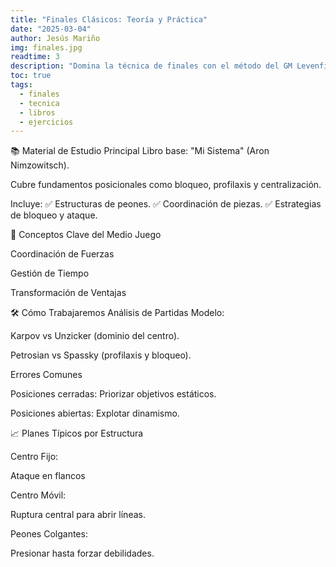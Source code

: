 ```yaml
---
title: "Finales Clásicos: Teoría y Práctica"
date: "2025-03-04"
author: Jesús Mariño
img: finales.jpg
readtime: 3
description: "Domina la técnica de finales con el método del GM Levenfish y el libro '100 finales que hay que saber'."
toc: true
tags:
  - finales
  - tecnica
  - libros
  - ejercicios
---
```


📚 Material de Estudio Principal
Libro base:
"Mi Sistema" (Aron Nimzowitsch).

Cubre fundamentos posicionales como bloqueo, profilaxis y centralización.

Incluye:
✅ Estructuras de peones.
✅ Coordinación de piezas.
✅ Estrategias de bloqueo y ataque.

🧩 Conceptos Clave del Medio Juego

Coordinación de Fuerzas

Gestión de Tiempo

Transformación de Ventajas

🛠️ Cómo Trabajaremos
Análisis de Partidas Modelo:

Karpov vs Unzicker (dominio del centro).

Petrosian vs Spassky (profilaxis y bloqueo).

Errores Comunes

Posiciones cerradas: Priorizar objetivos estáticos.

Posiciones abiertas: Explotar dinamismo.

📈 Planes Típicos por Estructura

Centro Fijo:

Ataque en flancos

Centro Móvil:

Ruptura central para abrir líneas.

Peones Colgantes:

Presionar hasta forzar debilidades.